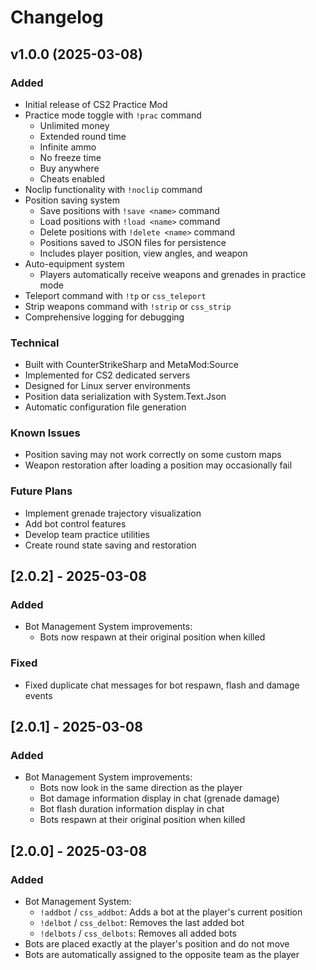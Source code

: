 # Changelog

## v1.0.0 (2025-03-08)

### Added
- Initial release of CS2 Practice Mod
- Practice mode toggle with `!prac` command
  - Unlimited money
  - Extended round time
  - Infinite ammo
  - No freeze time
  - Buy anywhere
  - Cheats enabled
- Noclip functionality with `!noclip` command
- Position saving system
  - Save positions with `!save <name>` command
  - Load positions with `!load <name>` command
  - Delete positions with `!delete <name>` command
  - Positions saved to JSON files for persistence
  - Includes player position, view angles, and weapon
- Auto-equipment system
  - Players automatically receive weapons and grenades in practice mode
- Teleport command with `!tp` or `css_teleport`
- Strip weapons command with `!strip` or `css_strip`
- Comprehensive logging for debugging

### Technical
- Built with CounterStrikeSharp and MetaMod:Source
- Implemented for CS2 dedicated servers
- Designed for Linux server environments
- Position data serialization with System.Text.Json
- Automatic configuration file generation

### Known Issues
- Position saving may not work correctly on some custom maps
- Weapon restoration after loading a position may occasionally fail

### Future Plans
- Implement grenade trajectory visualization
- Add bot control features
- Develop team practice utilities
- Create round state saving and restoration


## [2.0.2] - 2025-03-08

### Added
- Bot Management System improvements:
  - Bots now respawn at their original position when killed

### Fixed
- Fixed duplicate chat messages for bot respawn, flash and damage events

## [2.0.1] - 2025-03-08

### Added
- Bot Management System improvements:
  - Bots now look in the same direction as the player
  - Bot damage information display in chat (grenade damage)
  - Bot flash duration information display in chat
  - Bots respawn at their original position when killed

## [2.0.0] - 2025-03-08

### Added
- Bot Management System:
  - `!addbot` / `css_addbot`: Adds a bot at the player's current position
  - `!delbot` / `css_delbot`: Removes the last added bot
  - `!delbots` / `css_delbots`: Removes all added bots
- Bots are placed exactly at the player's position and do not move
- Bots are automatically assigned to the opposite team as the player